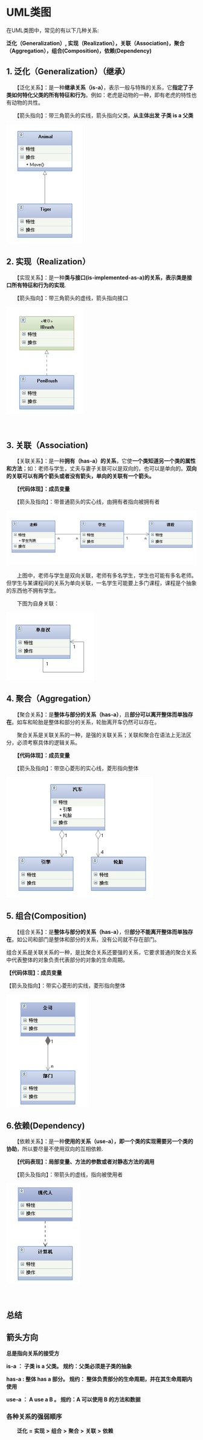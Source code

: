 # UML类图

在UML类图中，常见的有以下几种关系: 

**泛化（Generalization）, 实现（Realization），关联（Association)，聚合（Aggregation），组合(Composition)，依赖(Dependency)**



## 1. 泛化（Generalization）（继承）

　　【泛化关系】：是一种**继承关系（is-a）**，表示一般与特殊的关系，它**指定了子类如何特化父类的所有特征和行为**。例如：老虎是动物的一种，即有老虎的特性也有动物的共性。

　　【箭头指向】：带三角箭头的实线，箭头指向父类。**从主体出发 子类 is a 父类**

![img](泛化.gif) 



## 2. 实现（Realization）

　　【实现关系】：是一种**类与接口(is-implemented-as-a)**的关系，表示**类是接口所有特征和行为的实现**.

　　【箭头指向】：带三角箭头的虚线，箭头指向接口

![img](实现.gif) 

　　

## 3. 关联（Association)

　　【关联关系】：是一种**拥有（has-a）的关系**，它使**一个类知道另一个类的属性和方法**；如：老师与学生，丈夫与妻子关联可以是双向的，也可以是单向的。**双向的关联可以有两个箭头或者没有箭头，单向的关联有一个箭头。**

　　**【代码体现】：成员变量**

　　【箭头及指向】：带普通箭头的实心线，由拥有者指向被拥有者

![img](关联.gif) 

　　上图中，老师与学生是双向关联，老师有多名学生，学生也可能有多名老师。但学生与某课程间的关系为单向关联，一名学生可能要上多门课程，课程是个抽象的东西他不拥有学生。 

　　下图为自身关联： 

![img](关联2.gif)



## 4. 聚合（Aggregation）

　　【聚合关系】：是**整体与部分的关系（has-a）**，且**部分可以离开整体而单独存在**。如车和轮胎是整体和部分的关系，轮胎离开车仍然可以存在。

　　聚合关系是关联关系的一种，是强的关联关系；关联和聚合在语法上无法区分，必须考察具体的逻辑关系。

　　**【代码体现】：成员变量**

　　【箭头及指向】：带空心菱形的实心线，菱形指向整体

![img](聚合.gif) 



## 5. 组合(Composition)

　　【组合关系】：是**整体与部分的关系（has-a）**，但**部分不能离开整体而单独存在**。如公司和部门是整体和部分的关系，没有公司就不存在部门。

​    组合关系是关联关系的一种，是比聚合关系还要强的关系，它要求普通的聚合关系中代表整体的对象负责代表部分的对象的生命周期。

**【代码体现】：成员变量**

【箭头及指向】：带实心菱形的实线，菱形指向整体

![img](组合.gif)



## 6.依赖(Dependency)

　　【依赖关系】：是一种**使用的关系（use-a），即一个类的实现需要另一个类的协助**，所以要尽量不使用双向的互相依赖.

　　**【代码表现】：局部变量、方法的参数或者对静态方法的调用**

　　【箭头及指向】：带箭头的虚线，指向被使用者

![img](依赖.gif) 

　　

## 总结

## 箭头方向

**总是指向关系的接受方**

**is-a ： 子类 is a 父类。 规约：父类必须是子类的抽象**

**has-a :  整体 has a 部分。  规约： 整体负责部分的生命周期，并在其生命周期内使用**

**use-a ： A use a B 。  规约：A 可以使用 B 的方法和数据**



### 各种关系的强弱顺序

　　**泛化** **=** **实现** **>** **组合** **>** **聚合** **>** **关联** **>** **依赖** 